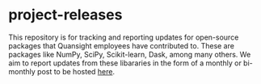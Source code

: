 # project-releases

This repository is for tracking and reporting updates for open-source packages that Quansight employees have contributed to. These are packages like NumPy, SciPy, Scikit-learn, Dask, among many others. We aim to report updates from these libararies in the form of a monthly or bi-monthly post to be hosted [here](https://www.quansight.com/blog).